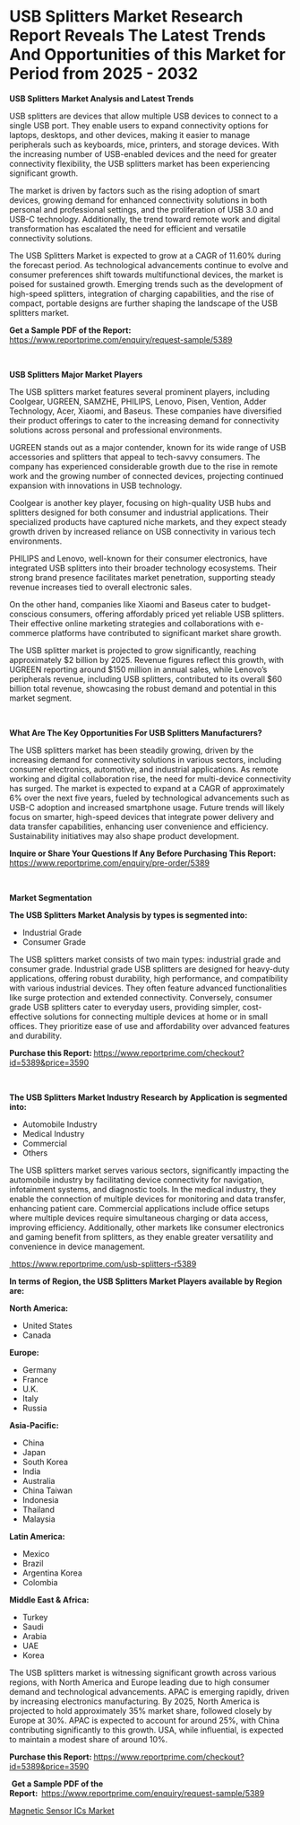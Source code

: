 <p><h1>USB Splitters Market Research Report Reveals The Latest Trends And Opportunities of this Market for Period from 2025 - 2032</h1></p><p><strong>USB Splitters Market Analysis and Latest Trends</strong></p>
<p><p>USB splitters are devices that allow multiple USB devices to connect to a single USB port. They enable users to expand connectivity options for laptops, desktops, and other devices, making it easier to manage peripherals such as keyboards, mice, printers, and storage devices. With the increasing number of USB-enabled devices and the need for greater connectivity flexibility, the USB splitters market has been experiencing significant growth.</p><p>The market is driven by factors such as the rising adoption of smart devices, growing demand for enhanced connectivity solutions in both personal and professional settings, and the proliferation of USB 3.0 and USB-C technology. Additionally, the trend toward remote work and digital transformation has escalated the need for efficient and versatile connectivity solutions.</p><p>The USB Splitters Market is expected to grow at a CAGR of 11.60% during the forecast period. As technological advancements continue to evolve and consumer preferences shift towards multifunctional devices, the market is poised for sustained growth. Emerging trends such as the development of high-speed splitters, integration of charging capabilities, and the rise of compact, portable designs are further shaping the landscape of the USB splitters market.</p></p>
<p><strong>Get a Sample PDF of the Report:&nbsp;</strong> <a href="https://www.reportprime.com/enquiry/request-sample/5389?utm_campaign=2948&utm_medium=2&utm_source=Github&utm_content=ia&utm_term=19032025&utm_id=usb-splitters">https://www.reportprime.com/enquiry/request-sample/5389</a></p>
<p>&nbsp;</p>
<p><strong>USB Splitters Major Market Players</strong></p>
<p><p>The USB splitters market features several prominent players, including Coolgear, UGREEN, SAMZHE, PHILIPS, Lenovo, Pisen, Vention, Adder Technology, Acer, Xiaomi, and Baseus. These companies have diversified their product offerings to cater to the increasing demand for connectivity solutions across personal and professional environments.</p><p>UGREEN stands out as a major contender, known for its wide range of USB accessories and splitters that appeal to tech-savvy consumers. The company has experienced considerable growth due to the rise in remote work and the growing number of connected devices, projecting continued expansion with innovations in USB technology.</p><p>Coolgear is another key player, focusing on high-quality USB hubs and splitters designed for both consumer and industrial applications. Their specialized products have captured niche markets, and they expect steady growth driven by increased reliance on USB connectivity in various tech environments.</p><p>PHILIPS and Lenovo, well-known for their consumer electronics, have integrated USB splitters into their broader technology ecosystems. Their strong brand presence facilitates market penetration, supporting steady revenue increases tied to overall electronic sales.</p><p>On the other hand, companies like Xiaomi and Baseus cater to budget-conscious consumers, offering affordably priced yet reliable USB splitters. Their effective online marketing strategies and collaborations with e-commerce platforms have contributed to significant market share growth.</p><p>The USB splitter market is projected to grow significantly, reaching approximately $2 billion by 2025. Revenue figures reflect this growth, with UGREEN reporting around $150 million in annual sales, while Lenovo’s peripherals revenue, including USB splitters, contributed to its overall $60 billion total revenue, showcasing the robust demand and potential in this market segment.</p></p>
<p>&nbsp;</p>
<p><strong>What Are The Key Opportunities For USB Splitters Manufacturers?</strong></p>
<p><p>The USB splitters market has been steadily growing, driven by the increasing demand for connectivity solutions in various sectors, including consumer electronics, automotive, and industrial applications. As remote working and digital collaboration rise, the need for multi-device connectivity has surged. The market is expected to expand at a CAGR of approximately 6% over the next five years, fueled by technological advancements such as USB-C adoption and increased smartphone usage. Future trends will likely focus on smarter, high-speed devices that integrate power delivery and data transfer capabilities, enhancing user convenience and efficiency. Sustainability initiatives may also shape product development.</p></p>
<p><strong>Inquire or Share Your Questions If Any Before Purchasing This Report:</strong> <a href="https://www.reportprime.com/enquiry/pre-order/5389?utm_campaign=2948&utm_medium=2&utm_source=Github&utm_content=ia&utm_term=19032025&utm_id=usb-splitters">https://www.reportprime.com/enquiry/pre-order/5389</a></p>
<p>&nbsp;</p>
<p><strong>Market Segmentation</strong></p>
<p><strong>The USB Splitters Market Analysis by types is segmented into:</strong></p>
<p><ul><li>Industrial Grade</li><li>Consumer Grade</li></ul></p>
<p><p>The USB splitters market consists of two main types: industrial grade and consumer grade. Industrial grade USB splitters are designed for heavy-duty applications, offering robust durability, high performance, and compatibility with various industrial devices. They often feature advanced functionalities like surge protection and extended connectivity. Conversely, consumer grade USB splitters cater to everyday users, providing simpler, cost-effective solutions for connecting multiple devices at home or in small offices. They prioritize ease of use and affordability over advanced features and durability.</p></p>
<p><strong>Purchase this Report:&nbsp;</strong><a href="https://www.reportprime.com/checkout?id=5389&price=3590&utm_campaign=2948&utm_medium=2&utm_source=Github&utm_content=ia&utm_term=19032025&utm_id=usb-splitters">https://www.reportprime.com/checkout?id=5389&price=3590</a></p>
<p>&nbsp;</p>
<p><strong>The USB Splitters Market Industry Research by Application is segmented into:</strong></p>
<p><ul><li>Automobile Industry</li><li>Medical Industry</li><li>Commercial</li><li>Others</li></ul></p>
<p><p>The USB splitters market serves various sectors, significantly impacting the automobile industry by facilitating device connectivity for navigation, infotainment systems, and diagnostic tools. In the medical industry, they enable the connection of multiple devices for monitoring and data transfer, enhancing patient care. Commercial applications include office setups where multiple devices require simultaneous charging or data access, improving efficiency. Additionally, other markets like consumer electronics and gaming benefit from splitters, as they enable greater versatility and convenience in device management.</p></p>
<p><a href="https://www.reportprime.com/usb-splitters-r5389?utm_campaign=2948&utm_medium=2&utm_source=Github&utm_content=ia&utm_term=19032025&utm_id=usb-splitters">&nbsp;https://www.reportprime.com/usb-splitters-r5389</a></p>
<p><strong>In terms of Region, the USB Splitters Market Players available by Region are:</strong></p>
<p>
    <p> <strong> North America: </strong>
        <ul>
            <li>United States</li>
            <li>Canada</li>
        </ul>
        </p> 
    <p> <strong> Europe: </strong>
        <ul>
            <li>Germany</li>
            <li>France</li>
            <li>U.K.</li>
            <li>Italy</li>
            <li>Russia</li>
        </ul>
        </p> 
    <p> <strong> Asia-Pacific: </strong>
        <ul>
            <li>China</li>
            <li>Japan</li>
            <li>South Korea</li>
            <li>India</li>
            <li>Australia</li>
            <li>China Taiwan</li>
            <li>Indonesia</li>
            <li>Thailand</li>
            <li>Malaysia</li>
        </ul>
        </p> 
    <p> <strong> Latin America: </strong>
        <ul>
            <li>Mexico</li>
            <li>Brazil</li>
            <li>Argentina Korea</li>
            <li>Colombia</li>
        </ul>
        </p> 
    <p> <strong> Middle East & Africa: </strong>
        <ul>
            <li>Turkey</li>
            <li>Saudi</li>
            <li>Arabia</li>
            <li>UAE</li>
            <li>Korea</li>
        </ul>
    </p>
    </p>
<p><p>The USB splitters market is witnessing significant growth across various regions, with North America and Europe leading due to high consumer demand and technological advancements. APAC is emerging rapidly, driven by increasing electronics manufacturing. By 2025, North America is projected to hold approximately 35% market share, followed closely by Europe at 30%. APAC is expected to account for around 25%, with China contributing significantly to this growth. USA, while influential, is expected to maintain a modest share of around 10%.</p></p>
<p><strong>Purchase this Report: </strong><a href="https://www.reportprime.com/checkout?id=5389&price=3590&utm_campaign=2948&utm_medium=2&utm_source=Github&utm_content=ia&utm_term=19032025&utm_id=usb-splitters">https://www.reportprime.com/checkout?id=5389&price=3590</a></p>
<p>&nbsp;<strong>Get a Sample PDF of the Report:&nbsp;&nbsp;</strong><a href="https://www.reportprime.com/enquiry/request-sample/5389?utm_campaign=2948&utm_medium=2&utm_source=Github&utm_content=ia&utm_term=19032025&utm_id=usb-splitters">https://www.reportprime.com/enquiry/request-sample/5389</a></p>
<p><strong></strong></p>
<p><p><a href="https://github.com/sadimsamid/Market-Research-Report-List-1/blob/main/magnetic-sensor-ics-market.md?utm_campaign=2948&utm_medium=2&utm_source=Github&utm_content=ia&utm_term=19032025&utm_id=usb-splitters">Magnetic Sensor ICs Market</a></p></p>